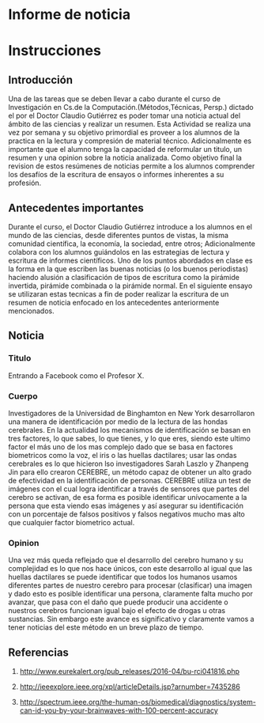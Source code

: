 # Informe de noticia

# Instrucciones


## Introducción

Una de las tareas que se deben llevar a cabo durante el curso de Investigación en Cs.de la Computación.(Métodos,Técnicas, Persp.) dictado el por el Doctor Claudio Gutiérrez es poder tomar una noticia actual del ámbito de las ciencias y realizar un resumen. Esta Actividad se realiza una vez por semana y su objetivo primordial es proveer a los alumnos de la practica en la lectura y compresión de material técnico. Adicionalmente es importante que el alumno tenga la capacidad de reformular un titulo, un resumen y una opinion sobre la noticia analizada. Como objetivo final la revision de estos resúmenes de noticias permite a los alumnos comprender los desafíos de la escritura de ensayos o informes inherentes a su profesión.

## Antecedentes importantes

Durante el curso, el Doctor Claudio Gutiérrez introduce a los alumnos en el mundo de las ciencias, desde diferentes puntos de vistas, la misma comunidad científica, la economía, la sociedad, entre otros; Adicionalmente colabora con los alumnos guiándolos en las estrategias de lectura y escritura de informes científicos. Uno de los puntos abordados en clase es la forma en la que escriben las buenas noticias (o los buenos periodistas) haciendo alusión a clasificación de tipos de escritura como la pirámide invertida, pirámide combinada o la pirámide normal. En el siguiente ensayo se utilizaran estas tecnicas a fin de poder realizar la escritura de un resumen de noticia enfocado en los antecedentes anteriormente mencionados.

## Noticia

### Titulo

Entrando a Facebook como el Profesor X.

### Cuerpo
Investigadores de la Universidad de Binghamton en New York desarrollaron una manera de identificación por medio de la lectura de las hondas cerebrales. En la actualidad los mecanismos de identificación se basan en tres factores, lo que sabes, lo que tienes, y lo que eres, siendo este ultimo factor el más uno de los mas complejo dado que se basa en factores biometricos como la voz, el iris o las huellas dactilares; usar las ondas cerebrales es lo que hicieron lso investigadores Sarah Laszlo y Zhanpeng Jin para ello crearon CEREBRE, un método capaz de obtener un alto grado de efectividad en la identificación de personas. CEREBRE utiliza un test de imágenes con el cual logra identificar a través de sensores que partes del cerebro se activan, de esa forma es posible identificar unívocamente a la persona que esta viendo esas imágenes y así asegurar su identificación con un porcentaje de falsos positivos y falsos negativos mucho mas alto que cualquier factor biometrico actual.   


### Opinion
Una vez más queda reflejado que el desarrollo del cerebro humano y su complejidad es lo que nos hace únicos, con este desarrollo al igual que las huellas dactilares se puede identificar que todos los humanos usamos diferentes partes de nuestro cerebro para procesar (clasificar) una imagen y dado esto es posible identificar una persona, claramente falta mucho por avanzar, que pasa con el daño que puede producir una accidente o  nuestros cerebros funcionan igual bajo el efecto de drogas u otras sustancias. Sin embargo este avance es significativo y claramente vamos a tener noticias del este método en un breve plazo de tiempo.   

## Referencias


1) http://www.eurekalert.org/pub_releases/2016-04/bu-rci041816.php

2) http://ieeexplore.ieee.org/xpl/articleDetails.jsp?arnumber=7435286

3) http://spectrum.ieee.org/the-human-os/biomedical/diagnostics/system-can-id-you-by-your-brainwaves-with-100-percent-accuracy
